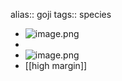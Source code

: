 alias:: goji
tags:: species
- ![image.png](https://peach-geographical-bat-397.mypinata.cloud/ipfs/QmT9Fw4PwvDEoJi1mLEUK4hG7R3hGEqsB4iqhYRLfneUmb)
-
- ![image.png](https://peach-geographical-bat-397.mypinata.cloud/ipfs/Qmbv3hNu3nk7TRKcGeSsyzJ9ZYUw6xyzxVJYLqwTnRVbBY)
- [[high margin]]
